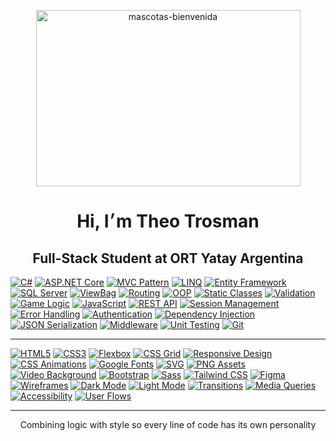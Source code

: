 <p align="center">
<img width="423" height="282" alt="mascotas-bienvenida" src="https://github.com/user-attachments/assets/46174251-2551-49f5-9d1f-083011866447" />
</p>
<h1 align="center">Hi, I׳m Theo Trosman</h1>
<h2 align="center">Full-Stack Student at ORT Yatay Argentina</h2> 

[![C#](https://img.shields.io/badge/C%23-D6F5D0?style=for-the-badge&logo=csharp&logoColor=5E4632)]() 
[![ASP.NET Core](https://img.shields.io/badge/ASP.NET%20Core-D6F5D0?style=for-the-badge&logo=dotnet&logoColor=5E4632)]() 
[![MVC Pattern](https://img.shields.io/badge/MVC-D6F5D0?style=for-the-badge&logo=visualstudiocode&logoColor=5E4632)]() 
[![LINQ](https://img.shields.io/badge/LINQ-D6F5D0?style=for-the-badge&logo=codewars&logoColor=5E4632)]() 
[![Entity Framework](https://img.shields.io/badge/Entity%20Framework-D6F5D0?style=for-the-badge&logo=dotnet&logoColor=5E4632)]() 
[![SQL Server](https://img.shields.io/badge/SQL%20Server-D6F5D0?style=for-the-badge&logo=microsoftsqlserver&logoColor=5E4632)]() 
[![ViewBag](https://img.shields.io/badge/ViewBag-D6F5D0?style=for-the-badge&logo=data&logoColor=5E4632)]() 
[![Routing](https://img.shields.io/badge/Routing-D6F5D0?style=for-the-badge&logo=github&logoColor=5E4632)]() 
[![OOP](https://img.shields.io/badge/OOP-D6F5D0?style=for-the-badge&logo=abstract&logoColor=5E4632)]() 
[![Static Classes](https://img.shields.io/badge/Static%20Classes-D6F5D0?style=for-the-badge&logo=circle&logoColor=5E4632)]() 
[![Validation](https://img.shields.io/badge/Validation-D6F5D0?style=for-the-badge&logo=check&logoColor=5E4632)]() 
[![Game Logic](https://img.shields.io/badge/Game%20Logic-D6F5D0?style=for-the-badge&logo=joystick&logoColor=5E4632)]() 
[![JavaScript](https://img.shields.io/badge/JavaScript-D6F5D0?style=for-the-badge&logo=javascript&logoColor=5E4632)]() 
[![REST API](https://img.shields.io/badge/REST%20API-D6F5D0?style=for-the-badge&logo=cloud&logoColor=5E4632)]() 
[![Session Management](https://img.shields.io/badge/Session%20Management-D6F5D0?style=for-the-badge&logo=session&logoColor=5E4632)]() 
[![Error Handling](https://img.shields.io/badge/Error%20Handling-D6F5D0?style=for-the-badge&logo=bug&logoColor=5E4632)]() 
[![Authentication](https://img.shields.io/badge/Authentication-D6F5D0?style=for-the-badge&logo=unlock&logoColor=5E4632)]() 
[![Dependency Injection](https://img.shields.io/badge/Dependency%20Injection-D6F5D0?style=for-the-badge&logo=syringe&logoColor=5E4632)]() 
[![JSON Serialization](https://img.shields.io/badge/JSON%20Serialization-D6F5D0?style=for-the-badge&logo=json&logoColor=5E4632)]() 
[![Middleware](https://img.shields.io/badge/Middleware-D6F5D0?style=for-the-badge&logo=microsoft&logoColor=5E4632)]() 
[![Unit Testing](https://img.shields.io/badge/Unit%20Testing-D6F5D0?style=for-the-badge&logo=testtube&logoColor=5E4632)]() 
[![Git](https://img.shields.io/badge/Git-D6F5D0?style=for-the-badge&logo=git&logoColor=5E4632)]()

---

[![HTML5](https://img.shields.io/badge/HTML5-F9F4E3?style=for-the-badge&logo=html5&logoColor=5E4632)]() 
[![CSS3](https://img.shields.io/badge/CSS3-F9F4E3?style=for-the-badge&logo=css3&logoColor=5E4632)]() 
[![Flexbox](https://img.shields.io/badge/Flexbox-F9F4E3?style=for-the-badge&logo=css3&logoColor=5E4632)]() 
[![CSS Grid](https://img.shields.io/badge/CSS%20Grid-F9F4E3?style=for-the-badge&logo=csswizardry&logoColor=5E4632)]() 
[![Responsive Design](https://img.shields.io/badge/Responsive%20Design-F9F4E3?style=for-the-badge&logo=responsive&logoColor=5E4632)]() 
[![CSS Animations](https://img.shields.io/badge/CSS%20Animations-F9F4E3?style=for-the-badge&logo=css3&logoColor=5E4632)]() 
[![Google Fonts](https://img.shields.io/badge/Google%20Fonts-F9F4E3?style=for-the-badge&logo=google&logoColor=5E4632)]() 
[![SVG](https://img.shields.io/badge/SVG-F9F4E3?style=for-the-badge&logo=svg&logoColor=5E4632)]() 
[![PNG Assets](https://img.shields.io/badge/PNG-F9F4E3?style=for-the-badge&logo=file-image&logoColor=5E4632)]() 
[![Video Background](https://img.shields.io/badge/Video%20Background-F9F4E3?style=for-the-badge&logo=video&logoColor=5E4632)]() 
[![Bootstrap](https://img.shields.io/badge/Bootstrap-F9F4E3?style=for-the-badge&logo=bootstrap&logoColor=5E4632)]() 
[![Sass](https://img.shields.io/badge/Sass-F9F4E3?style=for-the-badge&logo=sass&logoColor=5E4632)]() 
[![Tailwind CSS](https://img.shields.io/badge/TailwindCSS-F9F4E3?style=for-the-badge&logo=tailwindcss&logoColor=5E4632)]() 
[![Figma](https://img.shields.io/badge/Figma-F9F4E3?style=for-the-badge&logo=figma&logoColor=5E4632)]() 
[![Wireframes](https://img.shields.io/badge/Wireframes-F9F4E3?style=for-the-badge&logo=simpleicons&logoColor=5E4632)]() 
[![Dark Mode](https://img.shields.io/badge/Dark%20Mode-F9F4E3?style=for-the-badge&logo=moon&logoColor=5E4632)]() 
[![Light Mode](https://img.shields.io/badge/Light%20Mode-F9F4E3?style=for-the-badge&logo=sun&logoColor=5E4632)]() 
[![Transitions](https://img.shields.io/badge/Transitions-F9F4E3?style=for-the-badge&logo=transition&logoColor=5E4632)]() 
[![Media Queries](https://img.shields.io/badge/Media%20Queries-F9F4E3?style=for-the-badge&logo=css3&logoColor=5E4632)]() 
[![Accessibility](https://img.shields.io/badge/Accessibility-F9F4E3?style=for-the-badge&logo=accessibility&logoColor=5E4632)]() 
[![User Flows](https://img.shields.io/badge/User%20Flows-F9F4E3?style=for-the-badge&logo=user&logoColor=5E4632)]() 

---

<p align="center">
Combining logic with style so every line of code has its own personality
</p>
